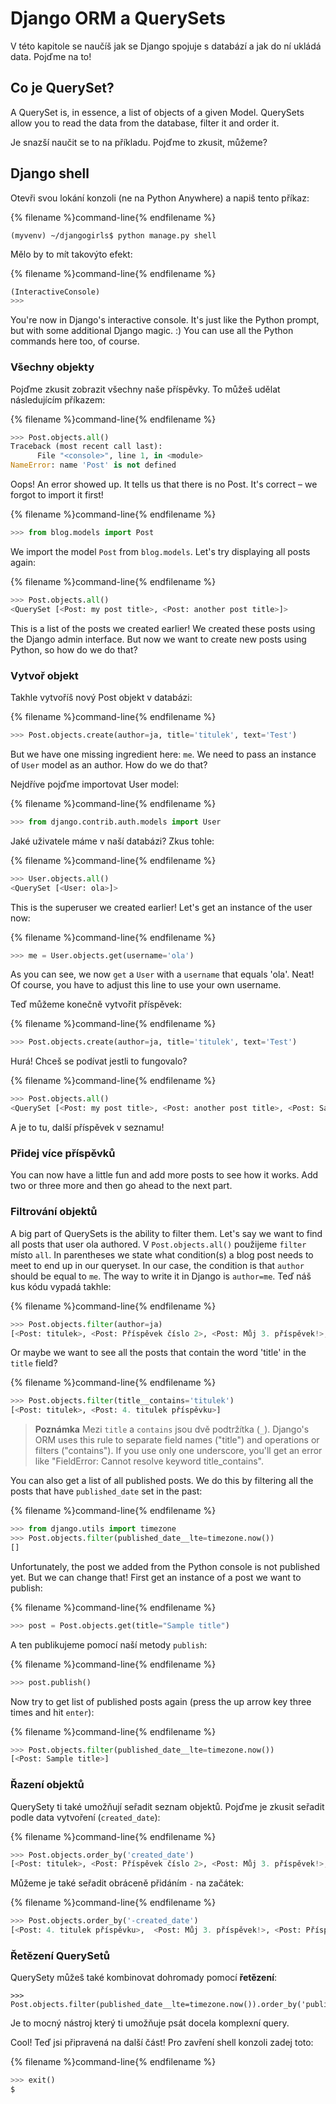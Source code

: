 # Django ORM a QuerySets

V této kapitole se naučíš jak se Django spojuje s databází a jak do ní ukládá data. Pojďme na to!

## Co je QuerySet?

A QuerySet is, in essence, a list of objects of a given Model. QuerySets allow you to read the data from the database, filter it and order it.

Je snazší naučit se to na příkladu. Pojďme to zkusit, můžeme?

## Django shell

Otevři svou lokání konzoli (ne na Python Anywhere) a napiš tento příkaz:

{% filename %}command-line{% endfilename %}

    (myvenv) ~/djangogirls$ python manage.py shell
    

Mělo by to mít takovýto efekt:

{% filename %}command-line{% endfilename %}

```python
(InteractiveConsole)
>>>
```

You're now in Django's interactive console. It's just like the Python prompt, but with some additional Django magic. :) You can use all the Python commands here too, of course.

### Všechny objekty

Pojďme zkusit zobrazit všechny naše příspěvky. To můžeš udělat následujícím příkazem:

{% filename %}command-line{% endfilename %}

```python
>>> Post.objects.all()
Traceback (most recent call last):
      File "<console>", line 1, in <module>
NameError: name 'Post' is not defined
```

Oops! An error showed up. It tells us that there is no Post. It's correct – we forgot to import it first!

{% filename %}command-line{% endfilename %}

```python
>>> from blog.models import Post
```

We import the model `Post` from `blog.models`. Let's try displaying all posts again:

{% filename %}command-line{% endfilename %}

```python
>>> Post.objects.all()
<QuerySet [<Post: my post title>, <Post: another post title>]>
```

This is a list of the posts we created earlier! We created these posts using the Django admin interface. But now we want to create new posts using Python, so how do we do that?

### Vytvoř objekt

Takhle vytvoříš nový Post objekt v databázi:

{% filename %}command-line{% endfilename %}

```python
>>> Post.objects.create(author=ja, title='titulek', text='Test')
```

But we have one missing ingredient here: `me`. We need to pass an instance of `User` model as an author. How do we do that?

Nejdříve pojďme importovat User model:

{% filename %}command-line{% endfilename %}

```python
>>> from django.contrib.auth.models import User
```

Jaké uživatele máme v naší databázi? Zkus tohle:

{% filename %}command-line{% endfilename %}

```python
>>> User.objects.all()
<QuerySet [<User: ola>]>
```

This is the superuser we created earlier! Let's get an instance of the user now:

{% filename %}command-line{% endfilename %}

```python
>>> me = User.objects.get(username='ola')
```

As you can see, we now `get` a `User` with a `username` that equals 'ola'. Neat! Of course, you have to adjust this line to use your own username.

Teď můžeme konečně vytvořit příspěvek:

{% filename %}command-line{% endfilename %}

```python
>>> Post.objects.create(author=ja, title='titulek', text='Test')
```

Hurá! Chceš se podívat jestli to fungovalo?

{% filename %}command-line{% endfilename %}

```python
>>> Post.objects.all()
<QuerySet [<Post: my post title>, <Post: another post title>, <Post: Sample title>]>
```

A je to tu, další příspěvek v seznamu!

### Přidej více příspěvků

You can now have a little fun and add more posts to see how it works. Add two or three more and then go ahead to the next part.

### Filtrování objektů

A big part of QuerySets is the ability to filter them. Let's say we want to find all posts that user ola authored. V `Post.objects.all()` použijeme `filter` místo `all`. In parentheses we state what condition(s) a blog post needs to meet to end up in our queryset. In our case, the condition is that `author` should be equal to `me`. The way to write it in Django is `author=me`. Teď náš kus kódu vypadá takhle:

{% filename %}command-line{% endfilename %}

```python
>>> Post.objects.filter(author=ja)
[<Post: titulek>, <Post: Příspěvek číslo 2>, <Post: Můj 3. příspěvek!>, <Post: 4. titulek příspěvku>]
```

Or maybe we want to see all the posts that contain the word 'title' in the `title` field?

{% filename %}command-line{% endfilename %}

```python
>>> Post.objects.filter(title__contains='titulek')
[<Post: titulek>, <Post: 4. titulek příspěvku>]
```

> **Poznámka** Mezi `title` a `contains` jsou dvě podtržítka (`_`). Django's ORM uses this rule to separate field names ("title") and operations or filters ("contains"). If you use only one underscore, you'll get an error like "FieldError: Cannot resolve keyword title_contains".

You can also get a list of all published posts. We do this by filtering all the posts that have `published_date` set in the past:

{% filename %}command-line{% endfilename %}

```python
>>> from django.utils import timezone
>>> Post.objects.filter(published_date__lte=timezone.now())
[]
```

Unfortunately, the post we added from the Python console is not published yet. But we can change that! First get an instance of a post we want to publish:

{% filename %}command-line{% endfilename %}

```python
>>> post = Post.objects.get(title="Sample title")
```

A ten publikujeme pomocí naší metody `publish`:

{% filename %}command-line{% endfilename %}

```python
>>> post.publish()
```

Now try to get list of published posts again (press the up arrow key three times and hit `enter`):

{% filename %}command-line{% endfilename %}

```python
>>> Post.objects.filter(published_date__lte=timezone.now())
[<Post: Sample title>]
```

### Řazení objektů

QuerySety ti také umožňují seřadit seznam objektů. Pojďme je zkusit seřadit podle data vytvoření (`created_date`):

{% filename %}command-line{% endfilename %}

```python
>>> Post.objects.order_by('created_date')
[<Post: titulek>, <Post: Příspěvek číslo 2>, <Post: Můj 3. příspěvek!>, <Post: 4. titulek příspěvku>]
```

Můžeme je také seřadit obráceně přidáním `-` na začátek:

{% filename %}command-line{% endfilename %}

```python
>>> Post.objects.order_by('-created_date')
[<Post: 4. titulek příspěvku>,  <Post: Můj 3. příspěvek!>, <Post: Příspěvek číslo 2>, <Post: titulek>]
```

### Řetězení QuerySetů

QuerySety můžeš také kombinovat dohromady pomocí **řetězení**:

    >>> Post.objects.filter(published_date__lte=timezone.now()).order_by('published_date')
    

Je to mocný nástroj který ti umožňuje psát docela komplexní query.

Cool! Teď jsi připravená na další část! Pro zavření shell konzoli zadej toto:

{% filename %}command-line{% endfilename %}

```python
>>> exit()
$
```